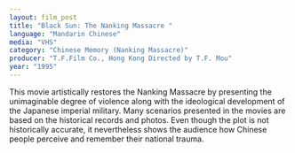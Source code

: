 ```yaml
---
layout: film_post
title: "Black Sun: The Nanking Massacre "
language: "Mandarin Chinese"
media: "VHS"
category: "Chinese Memory (Nanking Massacre)"
producer: "T.F.Film Co., Hong Kong Directed by T.F. Mou"
year: "1995"
---
```


This movie artistically restores the Nanking Massacre by presenting the unimaginable degree of violence along with the ideological development of the Japanese imperial military. Many scenarios presented in the movies are based on the historical records and photos. Even though the plot is not historically accurate, it nevertheless shows the audience how Chinese people perceive and remember their national trauma.
